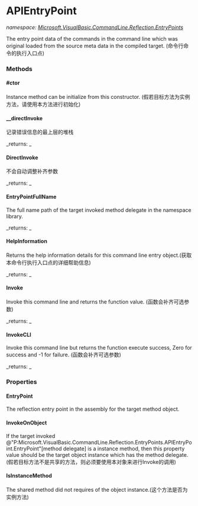 ﻿
# APIEntryPoint
_namespace: [Microsoft.VisualBasic.CommandLine.Reflection.EntryPoints](N-Microsoft.VisualBasic.CommandLine.Reflection.EntryPoints.md)_

The entry point data of the commands in the command line which was original loaded 
 from the source meta data in the compiled target.
 (命令行命令的执行入口点)

### Methods

#### #ctor
Instance method can be initialize from this constructor.
 (假若目标方法为实例方法，请使用本方法进行初始化)
#### __directInvoke
记录错误信息的最上层的堆栈

_returns: _
#### DirectInvoke
不会自动调整补齐参数

_returns: _
#### EntryPointFullName
The full name path of the target invoked method delegate in the namespace library.

_returns: _
#### HelpInformation
Returns the help information details for this command line entry object.(获取本命令行执行入口点的详细帮助信息)

_returns: _
#### Invoke
Invoke this command line and returns the function value.
 (函数会补齐可选参数)

_returns: _
#### InvokeCLI
Invoke this command line but returns the function execute success, Zero for success and -1 for failure.
 (函数会补齐可选参数)

_returns: _


### Properties

#### EntryPoint
The reflection entry point in the assembly for the target method object.
#### InvokeOnObject
If the target invoked @"P:Microsoft.VisualBasic.CommandLine.Reflection.EntryPoints.APIEntryPoint.EntryPoint"[method delegate] is a instance method, 
 then this property value should be the target object instance which has the method delegate.
 (假若目标方法不是共享的方法，则必须要使用本对象来进行Invoke的调用)
#### IsInstanceMethod
The shared method did not requires of the object instance.(这个方法是否为实例方法)

